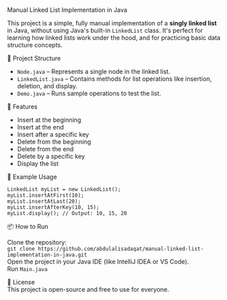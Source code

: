 Manual Linked List Implementation in Java

This project is a simple, fully manual implementation of a **singly linked list** in Java, without using Java's built-in `LinkedList` class. It's perfect for learning how linked lists work under the hood, and for practicing basic data structure concepts.

📂 Project Structure

- `Node.java` – Represents a single node in the linked list.
- `LinkedList.java` – Contains methods for list operations like insertion, deletion, and display.
- `Demo.java` – Runs sample operations to test the list.

🚀 Features

- Insert at the beginning
- Insert at the end
- Insert after a specific key
- Delete from the beginning
- Delete from the end
- Delete by a specific key
- Display the list

🧠 Example Usage

`LinkedList myList = new LinkedList();`  
`myList.insertAtFirst(10);`  
`myList.insertAtLast(20);`  
`myList.insertAfterKey(10, 15);`  
`myList.display(); // Output: 10, 15, 20`  

📦 How to Run

Clone the repository:  
`git clone https://github.com/abdulalisadaqat/manual-linked-list-implementation-in-java.git`  
Open the project in your Java IDE (like IntelliJ IDEA or VS Code).  
Run `Main.java`

📘 License  
This project is open-source and free to use for everyone.
